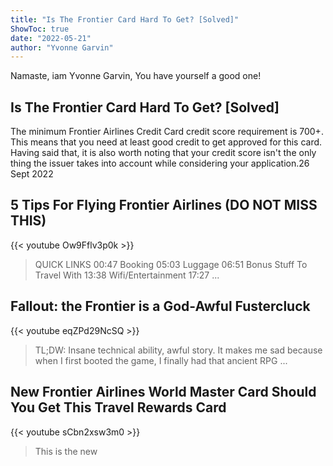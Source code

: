 ```yaml
---
title: "Is The Frontier Card Hard To Get? [Solved]"
ShowToc: true 
date: "2022-05-21"
author: "Yvonne Garvin" 
---
```


Namaste, iam Yvonne Garvin, You have yourself a good one!
## Is The Frontier Card Hard To Get? [Solved]
The minimum Frontier Airlines Credit Card credit score requirement is 700+. This means that you need at least good credit to get approved for this card. Having said that, it is also worth noting that your credit score isn't the only thing the issuer takes into account while considering your application.26 Sept 2022

## 5 Tips For Flying Frontier Airlines (DO NOT MISS THIS)
{{< youtube Ow9Fflv3p0k >}}
>QUICK LINKS 00:47 Booking 05:03 Luggage 06:51 Bonus Stuff To Travel With 13:38 Wifi/Entertainment 17:27 ...

## Fallout: the Frontier is a God-Awful Fustercluck
{{< youtube eqZPd29NcSQ >}}
>TL;DW: Insane technical ability, awful story. It makes me sad because when I first booted the game, I finally had that ancient RPG ...

## New Frontier Airlines World Master Card Should You Get This Travel Rewards Card
{{< youtube sCbn2xsw3m0 >}}
>This is the new 

